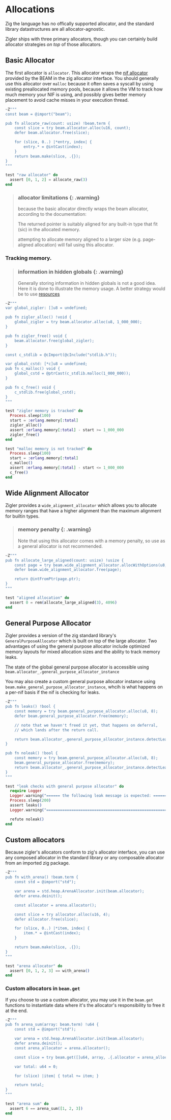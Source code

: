 # Allocations

Zig the language has no offically supported allocator, and the standard library datastructures are
all allocator-agnostic. 

Zigler ships with three primary allocators, though you can certainly build allocator strategies *on
top* of those allocators.

## Basic Allocator

The first allocator is `allocator`. This allocator wraps the [nif
allocator](https://www.erlang.org/doc/man/erl_nif.html#enif_alloc) provided by the BEAM in the zig
allocator interface. You should generally use this allocator over `malloc` because it often saves a
syscall by using existing preallocated memory pools, because it allows the VM to track how much
memory your NIF is using, and possibly gives better memory placement to avoid cache misses in your
execution thread.

```elixir
~Z"""
const beam = @import("beam");

pub fn allocate_raw(count: usize) !beam.term {
    const slice = try beam.allocator.alloc(u16, count);
    defer beam.allocator.free(slice);

    for (slice, 0..) |*entry, index| {
        entry.* = @intCast(index);
    }
    return beam.make(slice, .{});
}
"""

test "raw allocator" do
  assert [0, 1, 2] = allocate_raw(3)
end
```

> ### allocator limitations {: .warning}
>
> because the basic allocator directly wraps the beam allocator, according to the documentation:
>
> The returned pointer is suitably aligned for any built-in type that fit (sic) in the allocated
> memory.
>
> attempting to allocate memory aligned to a larger size (e.g. page-aligned allocation) will fail
> using this allocator.

### Tracking memory.

> ### information in hidden globals {: .warning}
>
> Generally storing information in hidden globals is not a good idea. Here it is done to illustrate
> the memory usage. A better strategy would be to use [resources](5-resources.html)

```elixir
~Z"""
var global_zigler: []u8 = undefined;

pub fn zigler_alloc() !void {
    global_zigler = try beam.allocator.alloc(u8, 1_000_000);
}

pub fn zigler_free() void {
    beam.allocator.free(global_zigler);
}

const c_stdlib = @cImport(@cInclude("stdlib.h"));

var global_cstd: [*c]u8 = undefined;
pub fn c_malloc() void {
    global_cstd = @ptrCast(c_stdlib.malloc(1_000_000));
}

pub fn c_free() void {
    c_stdlib.free(global_cstd);
}
"""

test "zigler memory is tracked" do
  Process.sleep(100)
  start = :erlang.memory[:total]
  zigler_alloc()
  assert :erlang.memory[:total] - start >= 1_000_000
  zigler_free()
end

test "malloc memory is not tracked" do
  Process.sleep(100)
  start = :erlang.memory[:total]
  c_malloc()
  assert :erlang.memory[:total] - start <= 1_000_000
  c_free()
end
```

## Wide Alignment Allocator

Zigler provides a `wide_alignment_allocator` which allows you to allocate memory ranges that have a
higher alignment than the maximum alignment for builtin types. 

> ### memory penalty {: .warning}
>
> Note that using this allocator comes with a memory penalty, so use as a general allocator is not
> recommended.

```elixir
~Z"""
pub fn allocate_large_aligned(count: usize) !usize {
    const page = try beam.wide_alignment_allocator.allocWithOptions(u8, count, 4096, null);
    defer beam.wide_alignment_allocator.free(page);

    return @intFromPtr(page.ptr);
}
"""

test "aligned allocation" do
  assert 0 = rem(allocate_large_aligned(3), 4096)
end
```

## General Purpose Allocator

Zigler provides a version of the zig standard library's `GeneralPurposeAllocator` which is built on
top of the large allocator. Two advantages of using the general purpose allocator include optimized
memory layouts for mixed allocation sizes and the ability to track memory leaks.

The state of the global general purpose allocator is accessible using `beam.allocator_.general_purpose_allocator_instance`

You may also create a custom general purpose allocator instance using
`beam.make_general_purpose_allocator_instance`, whcih is what happens on a per-nif basis if the nif
is checking for leaks.

```elixir
~Z"""
pub fn leaks() !bool {
    const memory = try beam.general_purpose_allocator.alloc(u8, 8);
    defer beam.general_purpose_allocator.free(memory);

    // note that we haven't freed it yet, that happens on deferral,
    // which lands after the return call.

    return beam.allocator_.general_purpose_allocator_instance.detectLeaks();
}

pub fn noleak() !bool {
    const memory = try beam.general_purpose_allocator.alloc(u8, 8);
    beam.general_purpose_allocator.free(memory);
    return beam.allocator_.general_purpose_allocator_instance.detectLeaks();
}
"""

test "leak checks with general purpose allocator" do
  require Logger
  Logger.warning("====== the following leak message is expected: =========== START")
  Process.sleep(200)
  assert leaks()
  Logger.warning("=========================================================== END")

  refute noleak()
end
```

## Custom allocators

Because zigler's allocators conform to zig's allocator interface, you can use any composed allocator
in the standard library or any composable allocator from an imported zig package.

```elixir
~Z"""
pub fn with_arena() !beam.term {
    const std = @import("std");

    var arena = std.heap.ArenaAllocator.init(beam.allocator);
    defer arena.deinit();

    const allocator = arena.allocator();

    const slice = try allocator.alloc(u16, 4);
    defer allocator.free(slice);

    for (slice, 0..) |*item, index| {
        item.* = @intCast(index);
    }

    return beam.make(slice, .{});
}
"""

test "arena allocator" do
  assert [0, 1, 2, 3] == with_arena()
end
```

### Custom allocators in `beam.get`

If you choose to use a custom allocator, you may use it in the `beam.get` functions to instantiate
data where it's the allocator's responsibility to free it at the end.

```elixir
~Z"""
pub fn arena_sum(array: beam.term) !u64 {
    const std = @import("std");

    var arena = std.heap.ArenaAllocator.init(beam.allocator);
    defer arena.deinit();
    const arena_allocator = arena.allocator();

    const slice = try beam.get([]u64, array, .{.allocator = arena_allocator});

    var total: u64 = 0;

    for (slice) |item| { total += item; }

    return total;
}
"""

test "arena sum" do
  assert 6 == arena_sum([1, 2, 3])
end
```

